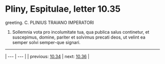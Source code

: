 # Pliny, Espitulae, letter 10.35

greeting. C. PLINIUS TRAIANO IMPERATORI



1. Sollemnia vota pro incolumitate tua, qua publica salus continetur, et suscepimus, domine, pariter et solvimus precati deos, ut velint ea semper solvi semper-que signari.



---

| --- | --- |
| previous: [10.34](../10.34/) | next: [10.36](../10.36/) |